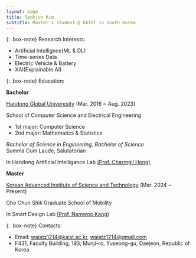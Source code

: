 ```yaml
---
layout: page
title: Seokjun Kim
subtitle: Master's student @ KAIST in South Korea
---
```


{: .box-note}
Research Interests:

- Artificial Intellignce(ML & DL)
- Time-series Data
- Electric Vehicle & Battery
- XAI(Explainable AI)

{: .box-note}
Education:

**Bachelor**

[Handong Global Univeresity](https://www.handong.edu/) (Mar. 2016 ~ Aug. 2023)

School of Computer Science and Electrical Engineering
 - 1st major: Computer Science  
 - 2nd major: Mathematics & Statistics

_Bachelor of Science in Engineering, Bachelor of Science_  
Summa Cum Laude, Salutatorian

In Handong Artificial Intelligance Lab [(Prof. Charmgil Hong)](https://www.linkedin.com/in/charmgil/)

**Master**

[Korean Advanced Institute of Science and Technology](https://www.kaist.ac.kr/) (Mar. 2024 ~ Present)

Cho Chun Shik Graduate School of Mobility 
 
In Smart Design Lab [(Prof. Namwoo Kang)](https://www.smartdesignlab.org/)

{: .box-note}
Contacts:

- Email: waiatz1214@kaist.ac.kr, waiatz1214@gmail.com
- F431, Faculty Building, 193, Munji-ro, Yuseong-gu, Daejeon, Republic of Korea